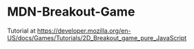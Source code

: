 # MDN-Breakout-Game
Tutorial at https://developer.mozilla.org/en-US/docs/Games/Tutorials/2D_Breakout_game_pure_JavaScript
